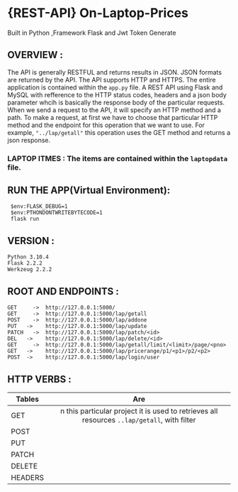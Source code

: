 # {REST-API} On-Laptop-Prices
Built in Python ,Framework Flask and Jwt Token Generate
## OVERVIEW :
The API is generally RESTFUL and returns results in JSON. JSON formats are returned by the API.
The API supports HTTP and HTTPS. 
The entire application is contained within the `app.py` file.
A REST API using Flask and MySQL with refference to the HTTP status codes,
headers and a json body parameter whcih is basically the response body of the particular requests.
When we send a request to the API, it will specify an HTTP method and a path.
To make a request, at first we have to choose that particular HTTP method and the endpoint for this operation that we want to use.
For example, `"../lap/getall"` this operation uses the GET method and returns a json response.

### LAPTOP ITMES : The items are contained within the `laptopdata` file.
## RUN THE APP(Virtual Environment): 
``` 
 $env:FLASK_DEBUG=1
 $env:PTHONDONTWRITEBYTECODE=1
 flask run
```
## VERSION :
```
Python 3.10.4
Flask 2.2.2
Werkzeug 2.2.2
```
## ROOT AND ENDPOINTS :
```
GET 	-> 	http://127.0.0.1:5000/
GET 	-> 	http://127.0.0.1:5000/lap/getall
POST	->	http://127.0.0.1:5000/lap/addone
PUT	  ->	http://127.0.0.1:5000/lap/update
PATCH	->	http://127.0.0.1:5000/lap/patch/<id>                   
DEL	  ->	http://127.0.0.1:5000/lap/delete/<id>
GET 	->	http://127.0.0.1:5000/lap/getall/limit/<limit>/page/<pno>
GET	  ->	http://127.0.0.1:5000/lap/pricerange/p1/<p1>/p2/<p2> 
POST  ->	http://127.0.0.1:5000/lap/login/user
```
## HTTP VERBS :
| Tables        | Are           | 
| ------------- |:-------------:| 
|  GET	        |n this particular project it is used to retrieves all resources `..lap/getall`, with filter                                         |`..lap/pricerange/p1/<p1>/p2/<p2>` and pagination `..lap/getall/limit/<limit>/page/<pno>`|  
|  POST         |  |  |
|  PUT          |  |  |
|  PATCH	      |  |  |
|  DELETE       |  |  |
|  HEADERS      |  |  |
